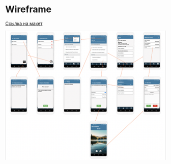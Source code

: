 # Wireframe

[Ссылка на макет](https://app.moqups.com/mV8XKJIeCbWUSASIgJN1haBFzORJfm0c/view/page/ae8fe8eb0)

![](img/wireframe.png)


